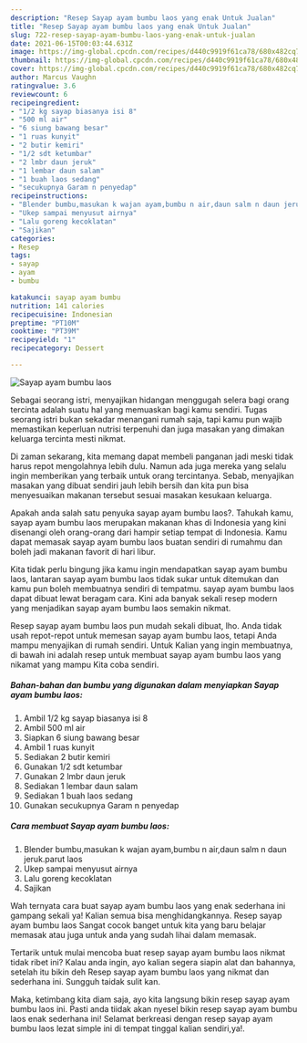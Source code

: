 ```yaml
---
description: "Resep Sayap ayam bumbu laos yang enak Untuk Jualan"
title: "Resep Sayap ayam bumbu laos yang enak Untuk Jualan"
slug: 722-resep-sayap-ayam-bumbu-laos-yang-enak-untuk-jualan
date: 2021-06-15T00:03:44.631Z
image: https://img-global.cpcdn.com/recipes/d440c9919f61ca78/680x482cq70/sayap-ayam-bumbu-laos-foto-resep-utama.jpg
thumbnail: https://img-global.cpcdn.com/recipes/d440c9919f61ca78/680x482cq70/sayap-ayam-bumbu-laos-foto-resep-utama.jpg
cover: https://img-global.cpcdn.com/recipes/d440c9919f61ca78/680x482cq70/sayap-ayam-bumbu-laos-foto-resep-utama.jpg
author: Marcus Vaughn
ratingvalue: 3.6
reviewcount: 6
recipeingredient:
- "1/2 kg sayap biasanya isi 8"
- "500 ml air"
- "6 siung bawang besar"
- "1 ruas kunyit"
- "2 butir kemiri"
- "1/2 sdt ketumbar"
- "2 lmbr daun jeruk"
- "1 lembar daun salam"
- "1 buah laos sedang"
- "secukupnya Garam n penyedap"
recipeinstructions:
- "Blender bumbu,masukan k wajan ayam,bumbu n air,daun salm n daun jeruk.parut laos"
- "Ukep sampai menyusut airnya"
- "Lalu goreng kecoklatan"
- "Sajikan"
categories:
- Resep
tags:
- sayap
- ayam
- bumbu

katakunci: sayap ayam bumbu 
nutrition: 141 calories
recipecuisine: Indonesian
preptime: "PT10M"
cooktime: "PT39M"
recipeyield: "1"
recipecategory: Dessert

---
```



![Sayap ayam bumbu laos](https://img-global.cpcdn.com/recipes/d440c9919f61ca78/680x482cq70/sayap-ayam-bumbu-laos-foto-resep-utama.jpg)

Sebagai seorang istri, menyajikan hidangan menggugah selera bagi orang tercinta adalah suatu hal yang memuaskan bagi kamu sendiri. Tugas seorang istri bukan sekadar menangani rumah saja, tapi kamu pun wajib memastikan keperluan nutrisi terpenuhi dan juga masakan yang dimakan keluarga tercinta mesti nikmat.

Di zaman  sekarang, kita memang dapat membeli panganan jadi meski tidak harus repot mengolahnya lebih dulu. Namun ada juga mereka yang selalu ingin memberikan yang terbaik untuk orang tercintanya. Sebab, menyajikan masakan yang dibuat sendiri jauh lebih bersih dan kita pun bisa menyesuaikan makanan tersebut sesuai masakan kesukaan keluarga. 



Apakah anda salah satu penyuka sayap ayam bumbu laos?. Tahukah kamu, sayap ayam bumbu laos merupakan makanan khas di Indonesia yang kini disenangi oleh orang-orang dari hampir setiap tempat di Indonesia. Kamu dapat memasak sayap ayam bumbu laos buatan sendiri di rumahmu dan boleh jadi makanan favorit di hari libur.

Kita tidak perlu bingung jika kamu ingin mendapatkan sayap ayam bumbu laos, lantaran sayap ayam bumbu laos tidak sukar untuk ditemukan dan kamu pun boleh membuatnya sendiri di tempatmu. sayap ayam bumbu laos dapat dibuat lewat beragam cara. Kini ada banyak sekali resep modern yang menjadikan sayap ayam bumbu laos semakin nikmat.

Resep sayap ayam bumbu laos pun mudah sekali dibuat, lho. Anda tidak usah repot-repot untuk memesan sayap ayam bumbu laos, tetapi Anda mampu menyajikan di rumah sendiri. Untuk Kalian yang ingin membuatnya, di bawah ini adalah resep untuk membuat sayap ayam bumbu laos yang nikamat yang mampu Kita coba sendiri.

<!--inarticleads1-->

##### Bahan-bahan dan bumbu yang digunakan dalam menyiapkan Sayap ayam bumbu laos:

1. Ambil 1/2 kg sayap biasanya isi 8
1. Ambil 500 ml air
1. Siapkan 6 siung bawang besar
1. Ambil 1 ruas kunyit
1. Sediakan 2 butir kemiri
1. Gunakan 1/2 sdt ketumbar
1. Gunakan 2 lmbr daun jeruk
1. Sediakan 1 lembar daun salam
1. Sediakan 1 buah laos sedang
1. Gunakan secukupnya Garam n penyedap




<!--inarticleads2-->

##### Cara membuat Sayap ayam bumbu laos:

1. Blender bumbu,masukan k wajan ayam,bumbu n air,daun salm n daun jeruk.parut laos
1. Ukep sampai menyusut airnya
1. Lalu goreng kecoklatan
1. Sajikan




Wah ternyata cara buat sayap ayam bumbu laos yang enak sederhana ini gampang sekali ya! Kalian semua bisa menghidangkannya. Resep sayap ayam bumbu laos Sangat cocok banget untuk kita yang baru belajar memasak atau juga untuk anda yang sudah lihai dalam memasak.

Tertarik untuk mulai mencoba buat resep sayap ayam bumbu laos nikmat tidak ribet ini? Kalau anda ingin, ayo kalian segera siapin alat dan bahannya, setelah itu bikin deh Resep sayap ayam bumbu laos yang nikmat dan sederhana ini. Sungguh taidak sulit kan. 

Maka, ketimbang kita diam saja, ayo kita langsung bikin resep sayap ayam bumbu laos ini. Pasti anda tiidak akan nyesel bikin resep sayap ayam bumbu laos enak sederhana ini! Selamat berkreasi dengan resep sayap ayam bumbu laos lezat simple ini di tempat tinggal kalian sendiri,ya!.

